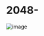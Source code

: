 # 2048-
![image](https://github.com/lhwebpage/2048-/assets/112057820/0160719f-c81a-4758-9579-a11050566e7e)
